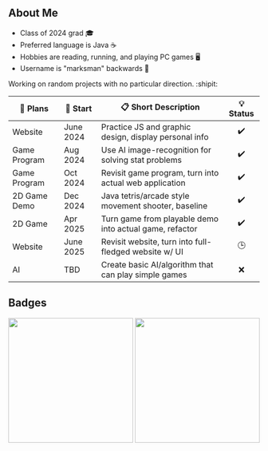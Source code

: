## About Me

- Class of 2024 grad :mortar_board:
- Preferred language is Java :coffee:
- Hobbies are reading, running, and playing PC games :desktop_computer:
- Username is "marksman" backwards :bow_and_arrow:

Working on random projects with no particular direction. :shipit:

| :memo: Plans | :date: Start | :clipboard: Short Description                           | :bulb: Status      |
| -------------| ------------ | ------------------------------------------------------- | :-----------:      |
| Website      | June 2024    | Practice JS and graphic design, display personal info   | :heavy_check_mark: |
| Game Program | Aug 2024     | Use AI image-recognition for solving stat problems      | :heavy_check_mark: |
| Game Program | Oct 2024     | Revisit game program, turn into actual web application  | :heavy_check_mark: |
| 2D Game Demo | Dec 2024     | Java tetris/arcade style movement shooter, baseline     | :heavy_check_mark: |
| 2D Game      | Apr 2025     | Turn game from playable demo into actual game, refactor | :heavy_check_mark: |
| Website      | June 2025    | Revisit website, turn into full-fledged website w/ UI   | :clock3:           |
| AI           | TBD          | Create basic AI/algorithm that can play simple games    | :x:                |




## Badges

<a href="https://www.credly.com/badges/4afcbf6d-1b67-49a5-af3f-201e103c6c4a/public_url"><img src="https://images.credly.com/size/340x340/images/024d0122-724d-4c5a-bd83-cfe3c4b7a073/image.png" width="250"></a>
<a href="https://www.credly.com/badges/0bc61107-e89b-4f8b-9c60-20ad1850522e/public_url"><img src="https://images.credly.com/images/4d4693bb-530e-4bca-9327-de07f3aa2348/image.png" width="250"></a>
